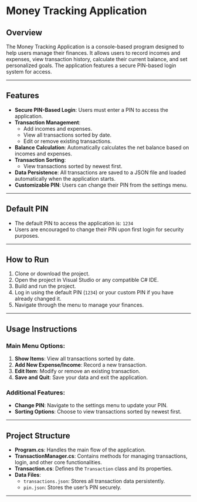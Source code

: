 # Money Tracking Application

## Overview
The Money Tracking Application is a console-based program designed to help users manage their finances. It allows users to record incomes and expenses, view transaction history, calculate their current balance, and set personalized goals. The application features a secure PIN-based login system for access.

---

## Features

- **Secure PIN-Based Login**: Users must enter a PIN to access the application.
- **Transaction Management**:
  - Add incomes and expenses.
  - View all transactions sorted by date.
  - Edit or remove existing transactions.
- **Balance Calculation**: Automatically calculates the net balance based on incomes and expenses.
- **Transaction Sorting**:
  - View transactions sorted by newest first.
- **Data Persistence**: All transactions are saved to a JSON file and loaded automatically when the application starts.
- **Customizable PIN**: Users can change their PIN from the settings menu.

---

## Default PIN
- The default PIN to access the application is: `1234`
- Users are encouraged to change their PIN upon first login for security purposes.

---

## How to Run
1. Clone or download the project.
2. Open the project in Visual Studio or any compatible C# IDE.
3. Build and run the project.
4. Log in using the default PIN (`1234`) or your custom PIN if you have already changed it.
5. Navigate through the menu to manage your finances.

---

## Usage Instructions

### Main Menu Options:
1. **Show Items**: View all transactions sorted by date.
2. **Add New Expense/Income**: Record a new transaction.
3. **Edit Item**: Modify or remove an existing transaction.
4. **Save and Quit**: Save your data and exit the application.

### Additional Features:
- **Change PIN**: Navigate to the settings menu to update your PIN.
- **Sorting Options**: Choose to view transactions sorted by newest first.

---

## Project Structure
- **Program.cs**: Handles the main flow of the application.
- **TransactionManager.cs**: Contains methods for managing transactions, login, and other core functionalities.
- **Transaction.cs**: Defines the `Transaction` class and its properties.
- **Data Files**:
  - `transactions.json`: Stores all transaction data persistently.
  - `pin.json`: Stores the user’s PIN securely.

---



